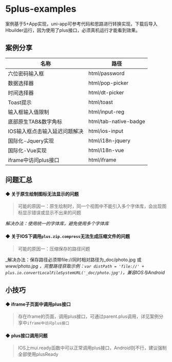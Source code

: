 # 5plus-examples
案例基于5+App实现，uni-app可参考代码和思路进行转换实现，下载后导入Hbuilder运行，因为使用了plus接口，必须真机运行才能看到效果。

## 案例分享

名称 | 路径
------------ | -------------
六位密码输入框 | html/password
数据选择器 | html/pop-picker
时间选择器 | html/dt-picker
Toast提示 | html/toast
输入框输入值限制 | html/input-reg
底部原生TAB&数字角标 | html/tab-native-badge
IOS输入框点击输入延迟问题解决 | html/ios-input
国际化-Jquery实现 | html/i18n-jquery
国际化-Vue实现 | html/i18n-vue
iframe中访问plus接口 | html/iframe

## 问题汇总
#### ◆ 关于原生绘制图标无法显示的问题

> 可能的原因一：原生绘制时，同一个视图中不能引入多个字体库，会出现图标显示错误或显示不出来的问题

_解决办法：使用统一的字体库，避免使用多个字体库_

#### ◆ 关于IOS下调用`plus.zip.compress`无法生成压缩文件的问题

> 可能的原因一：压缩保存的路径问题

_解决办法：保存路径必须带file://同时相对路径为_doc/photo.jpg 或 _www/photo.jpg ，完整路径获取示例：`var distPath = 'file://' + plus.io.convertLocalFileSystemURL('_doc/photo.jpg')`，兼容IOS与Android_



## 小技巧
#### ◆ iframe子页面中调用plus接口

> 存在iframe的页面，调用plus接口，可通过parent.plus调用，详见案例分享中`iframe中访问plus接口`

#### ◆ plus接口调用问题

> IOS上mui.ready函数中可以正常调用plus接口，Android则不行，建议强制全部使用plusReady
